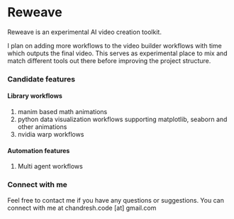 # Reweave
Reweave is an experimental AI video creation toolkit. 

I plan on adding more workflows to the video builder workflows with time which outputs the final video. This serves as experimental place to mix and match different tools out there before improving the project structure.


### Candidate features
#### Library workflows
1. manim based math animations
2. python data visualization workflows supporting matplotlib, seaborn and other animations
3. nvidia warp workflows

#### Automation features
1. Multi agent workflows
 

 ### Connect with me
 Feel free to contact me if you have any questions or suggestions. You can connect with me at chandresh.code [at] gmail.com